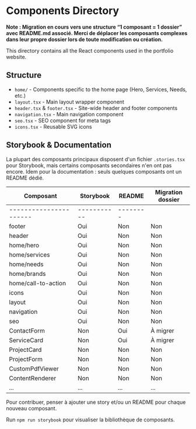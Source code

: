 # Components Directory

**Note : Migration en cours vers une structure “1 composant = 1 dossier” avec README.md associé. Merci de déplacer les composants complexes dans leur propre dossier lors de toute modification ou création.**

This directory contains all the React components used in the portfolio website.

## Structure

- `home/` - Components specific to the home page (Hero, Services, Needs, etc.)
- `layout.tsx` - Main layout wrapper component
- `header.tsx` & `footer.tsx` - Site-wide header and footer components
- `navigation.tsx` - Main navigation component
- `seo.tsx` - SEO component for meta tags
- `icons.tsx` - Reusable SVG icons

## Storybook & Documentation

La plupart des composants principaux disposent d'un fichier `.stories.tsx` pour Storybook, mais certains composants secondaires n'en ont pas encore. Idem pour la documentation : seuls quelques composants ont un README dédié.

| Composant              | Storybook   | README   | Migration dossier |
| ---------------------- | ----------- | -------- | ----------------- |
| ---------------------- | ----------- | -------- |
| footer                 | Oui         | Non      | Non               |
| header                 | Oui         | Non      | Non               |
| home/hero              | Oui         | Non      | Non               |
| home/services          | Oui         | Non      | Non               |
| home/needs             | Oui         | Non      | Non               |
| home/brands            | Oui         | Non      | Non               |
| home/call-to-action    | Oui         | Non      | Non               |
| icons                  | Oui         | Non      | Non               |
| layout                 | Oui         | Non      | Non               |
| navigation             | Oui         | Non      | Non               |
| seo                    | Oui         | Non      | Non               |
| ContactForm            | Non         | Oui      | À migrer          |
| ServiceCard            | Non         | Oui      | À migrer          |
| ProjectCard            | Non         | Non      | Non               |
| ProjectForm            | Non         | Non      | Non               |
| CustomPdfViewer        | Non         | Non      | Non               |
| ContentRenderer        | Non         | Non      | Non               |
| ...                    | ...         | ...      | ...               |

Pour contribuer, penser à ajouter une story et/ou un README pour chaque nouveau composant.

Run `npm run storybook` pour visualiser la bibliothèque de composants.
